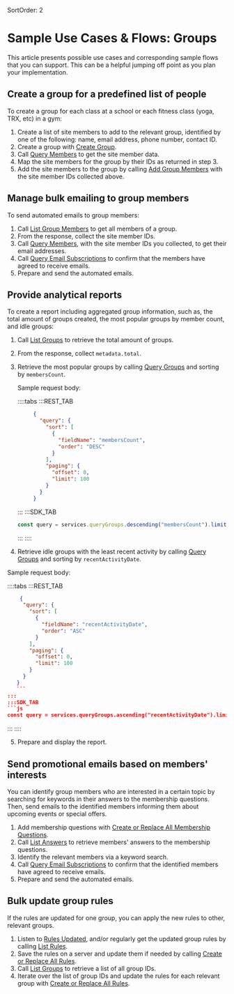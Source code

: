 SortOrder: 2

# Sample Use Cases & Flows: Groups
This article presents possible use cases and corresponding sample flows that you can support. This can be a helpful jumping off point as you plan your implementation.

## Create a group for a predefined list of people

To create a group for each class at a school or each fitness class (yoga, TRX, etc) in a gym:

1. Create a list of site members to add to the relevant group, identified by one of the following: name, email address, phone number, contact ID.
2. Create a group with [Create Group](https://dev.wix.com/docs/rest/crm/community/groups/groups/create-group).
3. Call [Query Members](https://dev.wix.com/docs/rest/crm/members-contacts/members/members/query-members) to get the site member data.
4. Map the site members for the group by their IDs as returned in step 3.
5. Add the site members to the group by calling [Add Group Members](https://dev.wix.com/docs/rest/crm/community/groups/members/add-group-members) with the site member IDs collected above.

## Manage bulk emailing to group members

To send automated emails to group members:

1. Call [List Group Members](https://dev.wix.com/docs/rest/crm/community/groups/members/list-group-members) to get all members of a group.
2. From the response, collect the site member IDs.
3. Call [Query Members](https://dev.wix.com/docs/rest/crm/members-contacts/members/members/query-members), with the site member IDs you collected, to get their email addresses.
4. Call [Query Email Subscriptions](https://dev.wix.com/docs/rest/crm/communication/email-subscriptions/query-email-subscriptions) to confirm that the members have agreed to receive emails.
5. Prepare and send the automated emails.

## Provide analytical reports

To create a report including aggregated group information, such as, the total amount of groups created, the most popular groups by member count, and idle groups:

1. Call [List Groups](https://dev.wix.com/docs/rest/crm/community/groups/groups/list-groups) to retrieve the total amount of groups.
2. From the response, collect `metadata.total`.
3. Retrieve the most popular groups by calling [Query Groups](https://dev.wix.com/docs/rest/crm/community/groups/groups/query-groups) and sorting by `membersCount`.

   Sample request body:


   ::::tabs
   :::REST_TAB
   ```json
        {
          "query": {
            "sort": [
              {
                "fieldName": "membersCount",
                "order": "DESC"
              }
            ],
            "paging": {
              "offset": 0,
              "limit": 100
            }
          }
        }
      ```
   :::
   :::SDK_TAB
   ```js
   const query = services.queryGroups.descending("membersCount").limit(100);
   ```
   :::
   ::::



4. Retrieve idle groups with the least recent activity by calling [Query Groups](https://dev.wix.com/docs/rest/crm/community/groups/groups/query-groups) and sorting by `recentActivityDate`.

  Sample request body:
  
   ::::tabs
   :::REST_TAB
   ```json
       {
        "query": {
          "sort": [
            {
              "fieldName": "recentActivityDate",
              "order": "ASC"
            }
          ],
          "paging": {
            "offset": 0,
            "limit": 100
          }
        }
      }
      ```
   :::
   :::SDK_TAB
   ```js
   const query = services.queryGroups.ascending("recentActivityDate").limit(100);
   ```
   :::
   ::::

5. Prepare and display the report.

## Send promotional emails based on members' interests

You can identify group members who are interested in a certain topic by searching for keywords in their answers to the membership questions.
Then, send emails to the identified members informing them about upcoming events or special offers.

1. Add membership questions with [Create or Replace All Membership Questions](https://dev.wix.com/docs/rest/crm/community/groups/membership-questions/create-or-replace-all-membership-questions).
2. Call [List Answers](https://dev.wix.com/docs/rest/crm/community/groups/membership-questions/list-answers) to retrieve members' answers to the membership questions.
3. Identify the relevant members via a keyword search.
4. Call [Query Email Subscriptions](https://dev.wix.com/docs/rest/crm/communication/email-subscriptions/query-email-subscriptions) to confirm that the identified members have agreed to receive emails.
5. Prepare and send the automated emails.

## Bulk update group rules

If the rules are updated for one group, you can apply the new rules to other, relevant groups.

1. Listen to [Rules Updated](https://dev.wix.com/docs/rest/crm/community/groups/rules/group-rules-updated), and/or regularly get the updated group rules by calling [List Rules](https://dev.wix.com/docs/rest/crm/community/groups/rules/list-rules).
2. Save the rules on a server and update them if needed by calling [Create or Replace All Rules](https://dev.wix.com/docs/rest/crm/community/groups/rules/create-or-replace-all-rules).
3. Call [List Groups](https://dev.wix.com/docs/rest/crm/community/groups/groups/list-groups) to retrieve a list of all group IDs.
4. Iterate over the list of group IDs and update the rules for each relevant group with [Create or Replace All Rules](https://dev.wix.com/docs/rest/crm/community/groups/rules/create-or-replace-all-rules).
